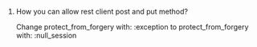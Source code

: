 1. How you can allow rest client post and put method?
      
      Change 
        protect_from_forgery with: :exception
      to
        protect_from_forgery with: :null_session


